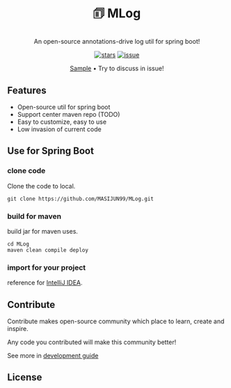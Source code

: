 # <p align="center">🗊 MLog</a></p>


<p align="center">An open-source annotations-drive log util for spring boot!</p>

<p align="center">
  <a href="https://github.com/MASIJUN99/MLog/stargazers"><img alt="stars" src="https://img.shields.io/github/stars/MASIJUN99/MLog" /></a>
  <a href="https://github.com/MASIJUN99/MLog/stargazers"><img alt="issue" src="https://img.shields.io/github/issues/MASIJUN99/Mlog"/></a>

</p>

<p align="center">
  <a href="./sample">Sample</a> •
  Try to discuss in issue!
</p>

## Features

* Open-source util for spring boot
* Support center maven repo (TODO)
* Easy to customize, easy to use
* Low invasion of current code

## Use for Spring Boot

### clone code

Clone the code to local.

```shell
git clone https://github.com/MASIJUN99/MLog.git
```

### build for maven

build jar for maven uses.

```shell
cd MLog
maven clean compile deploy
```

### import for your project

reference for [IntelliJ IDEA](https://www.jetbrains.com/help/idea/2022.3/library.html).

## Contribute

Contribute makes open-source community which place to learn, create and inspire.

Any code you contributed will make this community better!

See more in [development guide](./development.md)

## License

